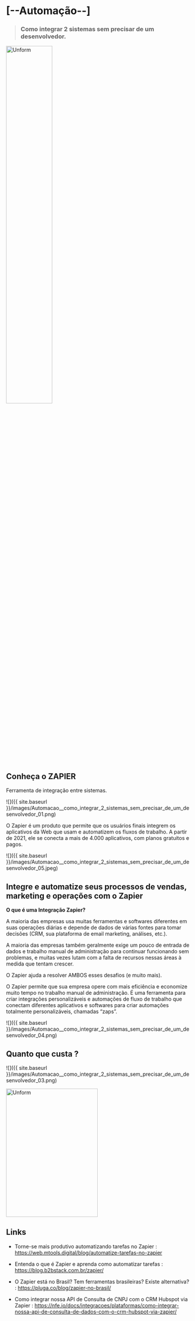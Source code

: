 # [--Automação--]

> ### Como integrar 2 sistemas sem precisar de um desenvolvedor.

<img src="{{ site.baseurl }}/images/Automacao__como_integrar_2_sistemas_sem_precisar_de_um_desenvolvedor_02.png" height="50%" width="50%" alt="Unform" />

## Conheça o ZAPIER

Ferramenta de integração entre sistemas.

![]({{ site.baseurl }}/images/Automacao__como_integrar_2_sistemas_sem_precisar_de_um_desenvolvedor_01.png)

O Zapier é um produto que permite que os usuários finais integrem os aplicativos da Web que usam e automatizem os fluxos de trabalho. A partir de 2021, ele se conecta a mais de 4.000 aplicativos, com planos gratuitos e pagos.

![]({{ site.baseurl }}/images/Automacao__como_integrar_2_sistemas_sem_precisar_de_um_desenvolvedor_05.jpeg)

## Integre e automatize seus processos de vendas, marketing e operações com o Zapier

__O que é uma Integração Zapier?__

A maioria das empresas usa muitas ferramentas e softwares diferentes em suas operações diárias e depende de dados de várias fontes para tomar decisões (CRM, sua plataforma de email marketing, análises, etc.).

A maioria das empresas também geralmente exige um pouco de entrada de dados e trabalho manual de administração para continuar funcionando sem problemas, e muitas vezes lutam com a falta de recursos nessas áreas à medida que tentam crescer.

O Zapier ajuda a resolver AMBOS esses desafios (e muito mais).

O Zapier permite que sua empresa opere com mais eficiência e economize muito tempo no trabalho manual de administração. É uma ferramenta para criar integrações personalizáveis ​​e automações de fluxo de trabalho que conectam diferentes aplicativos e softwares para criar automações totalmente personalizáveis, chamadas “zaps”.

![]({{ site.baseurl }}/images/Automacao__como_integrar_2_sistemas_sem_precisar_de_um_desenvolvedor_04.png)

## Quanto que custa ?

![]({{ site.baseurl }}/images/Automacao__como_integrar_2_sistemas_sem_precisar_de_um_desenvolvedor_03.png)

<p align="left">

<a href="https://github.com/govinda777?tab=followers">
<img src="{{ site.baseurl }}/images/sub.jpeg" height="350" width="250" alt="Unform" />
</a>

</p>



## Links

* Torne-se mais produtivo automatizando tarefas no Zapier : https://web.mtools.digital/blog/automatize-tarefas-no-zapier

* Entenda o que é Zapier e aprenda como automatizar tarefas : https://blog.b2bstack.com.br/zapier/

* O Zapier está no Brasil? Tem ferramentas brasileiras? Existe alternativa? : https://pluga.co/blog/zapier-no-brasil/

* Como integrar nossa API de Consulta de CNPJ com o CRM Hubspot via Zapier : https://nfe.io/docs/integracoes/plataformas/como-integrar-nossa-api-de-consulta-de-dados-com-o-crm-hubspot-via-zapier/


